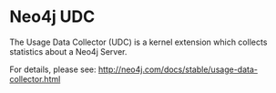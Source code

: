 Neo4j UDC
=========

The Usage Data Collector (UDC) is a kernel extension which collects
statistics about a Neo4j Server.

For details, please see:
http://neo4j.com/docs/stable/usage-data-collector.html

